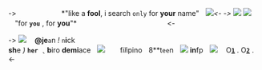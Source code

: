 ->ㅤㅤㅤㅤㅤㅤㅤ*"like a **fool**, i search ``only`` for **your** name"*ㅤ![](https://media.discordapp.net/attachments/1067495949838057553/1080092182519746611/imageedit_4_6356826265.gif)<-
-> ![](https://i.imgur.com/4vnOPTq.gif) 
![](https://mikejima.crd.co/assets/images/shadow/b6470b48.gif?v=0ef41667)ㅤ*"for **``you``** , for **you**"*ㅤㅤㅤㅤㅤㅤㅤㅤㅤㅤㅤㅤㅤㅤ<-

-> ![](https://64.media.tumblr.com/42628c662ebe55c1c62e4af08f77e71d/f77117d3bb56eb90-f7/s75x75_c1/a9565071d410033ba9f210d8fbfc572194bad8b4.gifv)ㅤ **@je**``a``n _!_ ``n``**i**ck  
**sh**e *)* **``her``** ﹑**b**iro **demi**aceㅤ![](https://mikejima.crd.co/assets/images/shadow/fc8a4a96.gif?v=0ef41667)ㅤㅤ
f*il*ipino*ㅤ*8**t``ee``nㅤ![](https://mikejima.crd.co/assets/images/shadow/8bdc2198.gif?v=0ef41667) 
 **in**fp*ㅤ![](https://mikejima.crd.co/assets/images/shadow/4e3b7f99.png?v=0ef41667) ㅤ*O[**``1``**](/kirsteins) . O[**``2``**](https://www.last.fm/user/jvongs) . <-